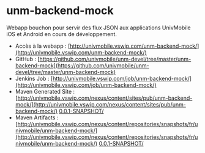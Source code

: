 unm-backend-mock
================

Webapp bouchon pour servir des flux JSON
aux applications UnivMobile iOS et Android
en cours de développement.

  * Accès à la webapp : [http://univmobile.vswip.com/unm-backend-mock/](http://univmobile.vswip.com/unm-backend-mock/)
  * GitHub : [https://github.com/univmobile/unm-devel/tree/master/unm-backend-mock](https://github.com/univmobile/unm-devel/tree/master/unm-backend-mock)
  * Jenkins Job : [http://univmobile.vswip.com/job/unm-backend-mock/](http://univmobile.vswip.com/job/unm-backend-mock/)
  * Maven Generated Site : [http://univmobile.vswip.com/nexus/content/sites/pub/unm-backend-mock/](http://univmobile.vswip.com/nexus/content/sites/pub/unm-backend-mock/) [0.0.1-SNAPSHOT/](http://univmobile.vswip.com/nexus/content/sites/pub/unm-backend-mock/0.0.1-SNAPSHOT/)
  * Maven Artifacts : [http://univmobile.vswip.com/nexus/content/repositories/snapshots/fr/univmobile/unm-backend-mock/](http://univmobile.vswip.com/nexus/content/repositories/snapshots/fr/univmobile/unm-backend-mock/) [0.0.1-SNAPSHOT/](http://univmobile.vswip.com/nexus/content/repositories/snapshots/fr/univmobile/unm-backend-mock/0.0.1-SNAPSHOT/)    